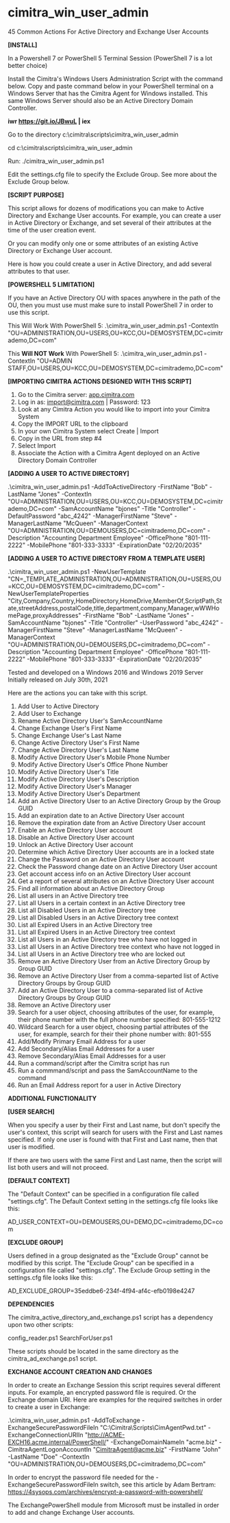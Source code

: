 # cimitra_win_user_admin
45 Common Actions For Active Directory and Exchange User Accounts

**[INSTALL]**

In a Powershell 7 or PowerShell 5 Terminal Session (PowerShell 7 is a lot better choice)

Install the Cimitra's Windows Users Administration Script with the command below. Copy and paste command below in your PowerShell terminal on a Windows Server that has the Cimitra Agent for Windows installed. This same Windows Server should also be an Active Directory Domain Controller. 

**iwr https://git.io/JBwuL | iex**

Go to the directory c:\cimitra\scripts\cimitra_win_user_admin

cd c:\cimitra\scripts\cimitra_win_user_admin

Run: ./cimitra_win_user_admin.ps1

Edit the settings.cfg file to specify the Exclude Group. See more about the Exclude Group below. 

**[SCRIPT PURPOSE]**

This script allows for dozens of modifications you can make to Active Directory and Exchange User accounts. For example, you can create a user in Active Directory or Exchange, and set several of their attributes at the time of the user creation event. 

Or you can modify only one or some attributes of an existing Active Directory or Exchange User account. 

Here is how you could create a user in Active Directory, and add several attributes to that user. 

**[POWERSHELL 5 LIMITATION]**

If you have an Active Directory OU with spaces anywhere in the path of the OU, then you must use must make sure to install PowerShell 7 in order to use this script. 

This Will Work With PowerShell 5: .\cimitra_win_user_admin.ps1 -ContextIn "OU=ADMINISTRATION,OU=USERS,OU=KCC,OU=DEMOSYSTEM,DC=cimitrademo,DC=com"

This **Will NOT Work** With PowerShell 5: .\cimitra_win_user_admin.ps1 -ContextIn "OU=ADMIN STAFF,OU=USERS,OU=KCC,OU=DEMOSYSTEM,DC=cimitrademo,DC=com"

**[IMPORTING CIMITRA ACTIONS DESIGNED WITH THIS SCRIPT]**

1. Go to the Cimitra server: [app.cimitra.com](https://app.cimitra.com)
2. Log in as: import@cimitra.com | Password: 123
3. Look at any Cimitra Action you would like to import into your Cimitra System
4. Copy the IMPORT URL to the clipboard
5. In your own Cimitra System select Create | Import
6. Copy in the URL from step #4 
7. Select Import
8. Associate the Action with a Cimitra Agent deployed on an Active Directory Domain Controller

**[ADDING A USER TO ACTIVE DIRECTORY]**

.\cimitra_win_user_admin.ps1 -AddToActiveDirectory -FirstName "Bob" -LastName "Jones" -ContextIn "OU=ADMINISTRATION,OU=USERS,OU=KCC,OU=DEMOSYSTEM,DC=cimitrademo,DC=com" -SamAccountName "bjones" -Title "Controller" -DefaultPassword "abc_4242" -ManagerFirstName "Steve" -ManagerLastName "McQueen" -ManagerContext "OU=ADMINISTRATION,OU=DEMOUSERS,DC=cimitrademo,DC=com" -Description "Accounting Department Employee" -OfficePhone "801-111-2222" -MobilePhone "801-333-3333" -ExpirationDate "02/20/2035"

**[ADDING A USER TO ACTIVE DIRECTORY FROM A TEMPLATE USER]**

.\cimitra_win_user_admin.ps1 -NewUserTemplate "CN=_TEMPLATE_ADMINISTRATION,OU=ADMINISTRATION,OU=USERS,OU=KCC,OU=DEMOSYSTEM,DC=cimitrademo,DC=com" -NewUserTemplateProperties "City,Company,Country,HomeDirectory,HomeDrive,MemberOf,ScriptPath,State,streetAddress,postalCode,title,department,company,Manager,wWWHomePage,proxyAddresses" -FirstName "Bob" -LastName "Jones" -SamAccountName "bjones" -Title "Controller" -UserPassword "abc_4242" -ManagerFirstName "Steve" -ManagerLastName "McQueen" -ManagerContext "OU=ADMINISTRATION,OU=DEMOUSERS,DC=cimitrademo,DC=com" -Description "Accounting Department Employee" -OfficePhone "801-111-2222" -MobilePhone "801-333-3333" -ExpirationDate "02/20/2035"

Tested and developed on a Windows 2016 and Windows 2019 Server
Initially released on July 30th, 2021

Here are the actions you can take with this script. 

1. Add User to Active Directory
2. Add User to Exchange
3. Rename Active Directory User's SamAccountName
4. Change Exchange User's First Name
5. Change Exchange User's Last Name
6. Change Active Directory User's First Name
7. Change Active Directory User's Last Name
8. Modify Active Directory User's Mobile Phone Number
9. Modify Active Directory User's Office Phone Number
10. Modify Active Directory User's Title
11. Modify Active Directory User's Description
12. Modify Active Directory User's Manager
13. Modify Active Directory User's Department
14. Add an Active Directory User to an Active Directory Group by the Group GUID
15. Add an expiration date to an Active Directory User account
16. Remove the expiration date from an Active Directory User account
17. Enable an Active Directory User account
18. Disable an Active Directory User account
19. Unlock an Active Directory User account
20. Determine which Active Directory User accounts are in a locked state
21. Change the Password on an Active Directory User account
22. Check the Password change date on an Active Directory User account
23. Get account access info on an Active Directory User account
24. Get a report of several attributes on an Active Directory User account
25. Find all information about an Active Directory Group
26. List all users in an Active Directory tree
27. List all Users in a certain context in an Active Directory tree
28. List all Disabled Users in an Active Directory tree
29. List all Disabled Users in an Active Directory tree context
30. List all Expired Users in an Active Directory tree
31. List all Expired Users in an Active Directory tree context
32. List all Users in an Active Directory tree who have not logged in
33. List all Users in an Active Directory tree context who have not logged in
34. List all Users in an Active Directory tree who are locked out
35. Remove an Active Directory User from an Active Directory Group by Group GUID
36. Remove an Active Directory User from a comma-separted list of Active Directory Groups by Group GUID
37. Add an Active Directory User to a comma-separated list of Active Directory Groups by Group GUID
38. Remove an Active Directory user
39. Search for a user object, choosing attributes of the user, for example, their phone number with the full phone number specified:   801-555-1212
40. Wildcard Search for a user object, choosing partial attributes of the user, for example, search for their their phone number with: 801-555
41. Add/Modify Primary Email Address for a user
42. Add Secondary/Alias Email Addresses for a user
43. Remove Secondary/Alias Email Addresses for a user
44. Run a command/script after the Cimitra script has run
45. Run a commmand/script and pass the SamAccountName to the command 
46. Run an Email Address report for a user in Active Directory

**ADDITIONAL FUNCTIONALITY**

**[USER SEARCH]**

When you specify a user by their First and Last name, but don't specify the user's context, this script will search for users with the First and Last names specified. If only one user is found with that First and Last name, then that user is modified. 

If there are two users with the same First and Last name, then the script will list both users and will not proceed. 

**[DEFAULT CONTEXT]**

The "Default Context" can be specified in a configuration file called "settings.cfg". The Default Context setting in the settings.cfg file looks like this: 

AD_USER_CONTEXT=OU=DEMOUSERS,OU=DEMO,DC=cimitrademo,DC=com

**[EXCLUDE GROUP]**

Users defined in a group designated as the "Exclude Group" cannot be modified by this script. The "Exclude Group" can be specified in a configuration file called "settings.cfg". The Exclude Group setting in the settings.cfg file looks like this: 

AD_EXCLUDE_GROUP=35eddbe6-234f-4f94-af4c-efb0198e4247

**DEPENDENCIES**

The cimitra_active_directory_and_exchange.ps1 script has a dependency upon two other scripts: 

config_reader.ps1
SearchForUser.ps1

These scripts should be located in the same directory as the cimitra_ad_exchange.ps1 script. 

**EXCHANGE ACCOUNT CREATION AND CHANGES**

In order to create an Exchange Session this script requires several different inputs. For example, an encrypted password file is required. Or the Exchange domain URI. Here are examples for the required switches in order to create a user in Exchange: 

.\cimitra_win_user_admin.ps1 -AddToExchange -ExchangeSecurePasswordFileIn "C:\Cimitra\Scripts\CimAgentPwd.txt"  -ExchangeConnectionURIIn "http://ACME-EXCH16.acme.internal/PowerShell/" -ExchangeDomainNameIn "acme.biz" -CimitraAgentLogonAccountIn "CimitraAgent@acme.biz" -FirstName "John" -LastName "Doe" -ContextIn "OU=ADMINISTRATION,OU=DEMOUSERS,DC=cimitrademo,DC=com"

In order to encrypt the password file needed for the -ExchangeSecurePasswordFileIn switch, see this article by Adam Bertram:
https://4sysops.com/archives/encrypt-a-password-with-powershell/

The ExchangePowerShell module from Microsoft must be installed in order to add and change Exchange User accounts. 
